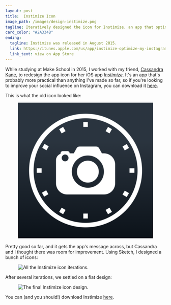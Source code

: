 ```yaml
---
layout: post
title:  Instimize Icon
image_path: /images/design-instimize.png
tagline: Iteratively designed the icon for Instimize, an app that optimizes your social media presence
card_color: "#2A334B"
ending:
  tagline: Instimize was released in August 2015.
  link: https://itunes.apple.com/us/app/instimize-optimize-my-instagram/id1027067170?mt=8
  link_text: view on App Store
---
```


While studying at Make School in 2015, I worked with my friend, [Cassandra Kane][ck-github], to redesign the app icon for her iOS app *[Instimize][instimize-link]*. It's an app that's probably more practical than anything I've made so far, so if you're looking to improve your social influence on Instagram, you can download it [here][instimize-link].

This is what the old icon looked like:

<figure>
    <img class="responsive-icon" src="/images/designs/instimize/instimize-old.png" alt="The old Instimize icon.">
</figure>

Pretty good so far, and it gets the app's message across, but Cassandra and I thought there was room for improvement. Using Sketch, I designed a bunch of icons:

<figure class="lazyload">
    <img class="lazyload" data-src="/images/designs/instimize/instimize-designs.png" alt="All the Instimize icon iterations.">
</figure>

After several iterations, we settled on a flat design:

<figure class="lazyload">
    <img class="responsive-icon lazyload" data-src="/images/designs/instimize/instimize-final.png" alt="The final Instimize icon design.">
</figure>

You can (and you should!) download Instimize [here][instimize-link].

[ck-github]:      https://github.com/cassandrakane
[instimize-link]: https://itunes.apple.com/us/app/instimize-optimize-my-instagram/id1027067170?mt=8
